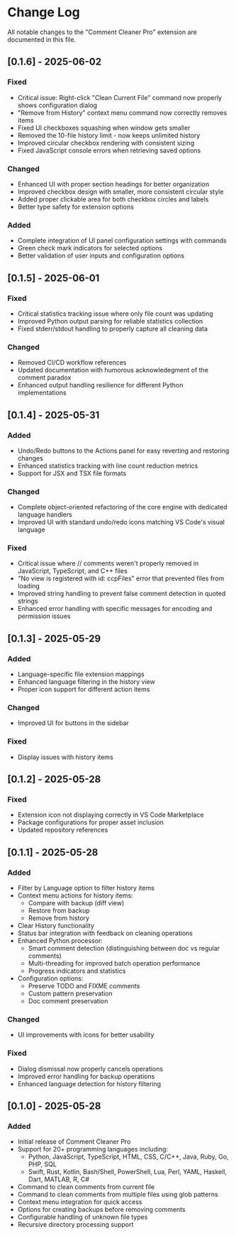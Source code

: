 # Change Log

All notable changes to the "Comment Cleaner Pro" extension are documented in this file.

## [0.1.6] - 2025-06-02
### Fixed
- Critical issue: Right-click "Clean Current File" command now properly shows configuration dialog
- "Remove from History" context menu command now correctly removes items
- Fixed UI checkboxes squashing when window gets smaller
- Removed the 10-file history limit - now keeps unlimited history
- Improved circular checkbox rendering with consistent sizing
- Fixed JavaScript console errors when retrieving saved options

### Changed
- Enhanced UI with proper section headings for better organization
- Improved checkbox design with smaller, more consistent circular style
- Added proper clickable area for both checkbox circles and labels
- Better type safety for extension options

### Added
- Complete integration of UI panel configuration settings with commands
- Green check mark indicators for selected options
- Better validation of user inputs and configuration options

## [0.1.5] - 2025-06-01
### Fixed
- Critical statistics tracking issue where only file count was updating
- Improved Python output parsing for reliable statistics collection
- Fixed stderr/stdout handling to properly capture all cleaning data

### Changed
- Removed CI/CD workflow references
- Updated documentation with humorous acknowledegment of the comment paradox
- Enhanced output handling resilience for different Python implementations

## [0.1.4] - 2025-05-31
### Added
- Undo/Redo buttons to the Actions panel for easy reverting and restoring changes
- Enhanced statistics tracking with line count reduction metrics
- Support for JSX and TSX file formats

### Changed
- Complete object-oriented refactoring of the core engine with dedicated language handlers
- Improved UI with standard undo/redo icons matching VS Code's visual language

### Fixed
- Critical issue where // comments weren't properly removed in JavaScript, TypeScript, and C++ files
- "No view is registered with id: ccpFiles" error that prevented files from loading
- Improved string handling to prevent false comment detection in quoted strings
- Enhanced error handling with specific messages for encoding and permission issues

## [0.1.3] - 2025-05-29
### Added
- Language-specific file extension mappings
- Enhanced language filtering in the history view
- Proper icon support for different action items

### Changed
- Improved UI for buttons in the sidebar

### Fixed
- Display issues with history items

## [0.1.2] - 2025-05-28
### Fixed
- Extension icon not displaying correctly in VS Code Marketplace
- Package configurations for proper asset inclusion
- Updated repository references

## [0.1.1] - 2025-05-28
### Added
- Filter by Language option to filter history items
- Context menu actions for history items:
  - Compare with backup (diff view)
  - Restore from backup
  - Remove from history
- Clear History functionality
- Status bar integration with feedback on cleaning operations
- Enhanced Python processor:
  - Smart comment detection (distinguishing between doc vs regular comments)
  - Multi-threading for improved batch operation performance
  - Progress indicators and statistics
- Configuration options:
  - Preserve TODO and FIXME comments
  - Custom pattern preservation
  - Doc comment preservation

### Changed
- UI improvements with icons for better usability

### Fixed
- Dialog dismissal now properly cancels operations
- Improved error handling for backup operations
- Enhanced language detection for history filtering

## [0.1.0] - 2025-05-28
### Added
- Initial release of Comment Cleaner Pro
- Support for 20+ programming languages including:
  - Python, JavaScript, TypeScript, HTML, CSS, C/C++, Java, Ruby, Go, PHP, SQL
  - Swift, Rust, Kotlin, Bash/Shell, PowerShell, Lua, Perl, YAML, Haskell, Dart, MATLAB, R, C#
- Command to clean comments from current file
- Command to clean comments from multiple files using glob patterns
- Context menu integration for quick access
- Options for creating backups before removing comments
- Configurable handling of unknown file types
- Recursive directory processing support